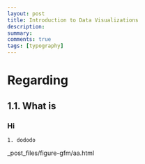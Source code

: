 ```yaml
---
layout: post
title: Introduction to Data Visualizations
description: 
summary: 
comments: true
tags: [typography]
---
```


# Regarding 
## 1.1. What is

### Hi
	1. dododo


 <html>
      <head>  </head>
      <body>
      _post_files/figure-gfm/aa.html
      </body>
 </html>